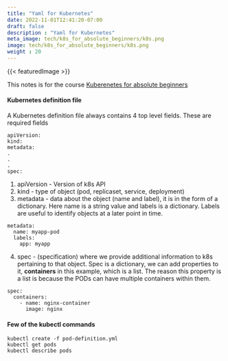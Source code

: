 ```yaml
---
title: "Yaml for Kubernetes"
date: 2022-11-01T12:41:20-07:00
draft: false
description : "Yaml for Kubernetes"
meta_image: tech/k8s_for_absolute_beginners/k8s.png
image: tech/k8s_for_absolute_beginners/k8s.png
weight : 20
---
```

{{< featuredImage >}}

This notes is for the course [Kuberenetes for absolute beginners](https://www.udemy.com/course/learn-kubernetes/)

#### Kubernetes definition file

A Kubernetes definition file always contains 4 top level fields. These are required fields

```
apiVersion:
kind:
metadata:
.
.
.
spec:
```

1) apiVersion - Version of k8s API
2) kind - type of object (pod, replicaset, service, deployment)
3) metadata - data about the object (name and label), it is in the form of a dictionary. Here name is a string value and labels is a dictionary. Labels are useful to identify objects at a later point in time.
```
metadata:
  name: myapp-pod
  labels:
    app: myapp
```
4) spec - (specification) where we provide additional information to k8s pertaining to that object. Spec is a dictionary, we can add  properties to it, **containers** in this example, which is a list. The reason this property is a list is because the PODs can have multiple containers within them.

```
spec:
  containers:
    - name: nginx-container
      image: nginx
```


#### Few of the kubectl commands

```
kubectl create -f pod-definition.yml
kubectl get pods
kubectl describe pods
```